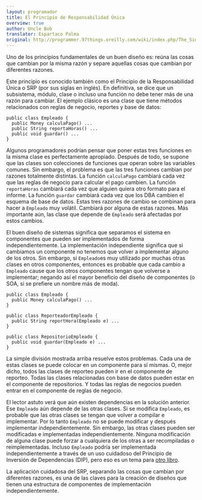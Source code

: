 ```yaml
---
layout: programador
title: El Principio de Responsabilidad Única
overview: true
author: Uncle Bob
translator: Espartaco Palma
original: http://programmer.97things.oreilly.com/wiki/index.php/The_Single_Responsibility_Principle
---
```


Uno de los principios fundamentales de un buen diseño es: reúna las
cosas que cambian por la misma razón y separe aquellas cosas que cambian
por diferentes razones.

Este principio es conocido también como el Principio de la
Responsabilidad Única o SRP (por sus siglas en inglés). En definitiva,
se dice que un subsistema, módulo, clase o incluso una función no debe
tener más de una razón para cambiar. El ejemplo clásico es una clase que
tiene métodos relacionados con reglas de negocio, reportes y base de
datos:

    public class Empleado {
      public Money calculaPago() ...
      public String reportaHoras() ...
      public void guardar() ...
    }


Algunos programadores podrían pensar que poner estas tres funciones en
la misma clase es perfectamente apropiado. Después de todo, se supone
que las clases son colecciones de funciones que operan sobre las
variables comunes. Sin embargo, el problema es que las tres funciones
cambian por razones totalmente distintas. La función `calculaPago`
cambiará cada vez que las reglas de negocio para calcular el pago
cambien. La función `reportaHoras` cambiará cada vez que alguien quiera
otro formato para el informe. La función `guardar` cambiará cada vez que
los DBA cambien el esquema de base de datos. Estas tres razones de
cambio se combinan para hacer a `Empleado` muy volátil. Cambiará por
alguna de estas razones. Más importante aún, las clase que depende de
`Empleado` será afectadas por estos cambios.

El buen diseño de sistemas significa que separamos el sistema en
componentes que pueden ser implementados de forma independientemente. La
implementación independiente significa que si cambiamos un componente no
tenemos que volver a implementar alguno de los otros. Sin embargo, si
`Empleado`es muy utilizado por muchas otras clases en otros componentes,
entonces es probable que cada cambio a `Empleado` cause que los otros
componentes tengan que volverse a implementar; negando así el mayor
beneficio del diseño de componentes (o SOA, si se prefiere un nombre más
de moda).


    public class Empleado {
      public Money calculaPago() ...
    }

    public class ReporteadorEmpleado {
      public String reportHora(Empleado e) ...
    }

    public class RepositorioEmpleado {
      public void guardar(Empleado e) ...
    }


La simple división mostrada arriba resuelve estos problemas. Cada una de
estas clases se puede colocar en un componente para sí mismas. O, mejor
dicho, todos las clases de reporteo pueden ir en el componente de
reporteo. Todas las clases relacionadas con base de datos pueden estar
en el componente de repositorios. Y todas las reglas de negocios pueden
entrar en el componente de reglas de negocio.

El lector astuto verá que aún existen dependencias en la solución
anterior. Ese `Empleado` aún depende de las otras clases. Si se modifica
`Empleado`, es probable que las otras clases se tengan que volver a
compilar e implementar. Por lo tanto `Empleado` no se puede modificar y
después implementar independientemente. Sin embargo, las otras clases
pueden ser modificadas e implementadas independientemente. Ninguna
modificación de alguna clase puede forzar a cualquiera de los otras a
ser recompiladas o reimplementadas. Incluso `Empleado` podría ser
implementada independientemente a través de un uso cuidadoso del
Principio de Inversión de Dependencias (DIP), pero eso es un tema para
[otro libro][1].

La aplicación cuidadosa del SRP, separando las cosas que cambian por
diferentes razones, es una de las claves para la creación de diseños que
tienen una estructura de componentes de implementación
independientemente.


[1]: http://www.amazon.com/dp/0135974445/
